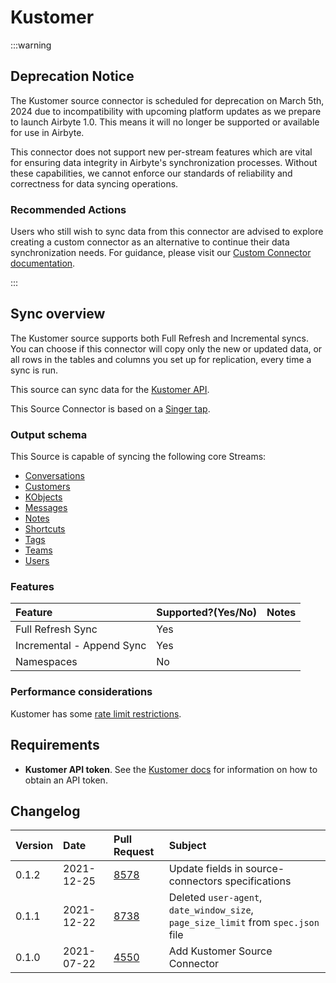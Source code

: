 # Kustomer

:::warning

## Deprecation Notice

The Kustomer source connector is scheduled for deprecation on March 5th, 2024 due to incompatibility with upcoming platform updates as we prepare to launch Airbyte 1.0. This means it will no longer be supported or available for use in Airbyte.

This connector does not support new per-stream features which are vital for ensuring data integrity in Airbyte's synchronization processes. Without these capabilities, we cannot enforce our standards of reliability and correctness for data syncing operations.

### Recommended Actions

Users who still wish to sync data from this connector are advised to explore creating a custom connector as an alternative to continue their data synchronization needs. For guidance, please visit our [Custom Connector documentation](/connector-development/).

:::

## Sync overview

The Kustomer source supports both Full Refresh and Incremental syncs. You can choose if this connector will copy only the new or updated data, or all rows in the tables and columns you set up for replication, every time a sync is run.

This source can sync data for the [Kustomer API](https://developer.kustomer.com/kustomer-api-docs).

This Source Connector is based on a [Singer tap](https://github.com/singer-io/tap-kustomer).

### Output schema

This Source is capable of syncing the following core Streams:

- [Conversations](https://developer.kustomer.com/kustomer-api-docs/reference/conversations)
- [Customers](https://developer.kustomer.com/kustomer-api-docs/reference/customers)
- [KObjects](https://developer.kustomer.com/kustomer-api-docs/reference/kobjects-custom-objects)
- [Messages](https://developer.kustomer.com/kustomer-api-docs/reference/messages)
- [Notes](https://developer.kustomer.com/kustomer-api-docs/reference/notes)
- [Shortcuts](https://developer.kustomer.com/kustomer-api-docs/reference/shortcuts)
- [Tags](https://developer.kustomer.com/kustomer-api-docs/reference/tags-knowledge-base)
- [Teams](https://developer.kustomer.com/kustomer-api-docs/reference/teams)
- [Users](https://developer.kustomer.com/kustomer-api-docs/reference/users)

### Features

| Feature                   | Supported?\(Yes/No\) | Notes |
| :------------------------ | :------------------- | :---- |
| Full Refresh Sync         | Yes                  |       |
| Incremental - Append Sync | Yes                  |       |
| Namespaces                | No                   |       |

### Performance considerations

Kustomer has some [rate limit restrictions](https://developer.kustomer.com/kustomer-api-docs/reference/rate-limiting).

## Requirements

- **Kustomer API token**. See the [Kustomer docs](https://help.kustomer.com/api-keys-SJs5YTIWX) for information on how to obtain an API token.

## Changelog

| Version | Date       | Pull Request                                           | Subject                                                                           |
| :------ | :--------- | :----------------------------------------------------- | :-------------------------------------------------------------------------------- |
| 0.1.2   | 2021-12-25 | [8578](https://github.com/airbytehq/airbyte/pull/8578) | Update fields in source-connectors specifications                                 |
| 0.1.1   | 2021-12-22 | [8738](https://github.com/airbytehq/airbyte/pull/8738) | Deleted `user-agent`, `date_window_size`, `page_size_limit` from `spec.json` file |
| 0.1.0   | 2021-07-22 | [4550](https://github.com/airbytehq/airbyte/pull/4550) | Add Kustomer Source Connector                                                     |
